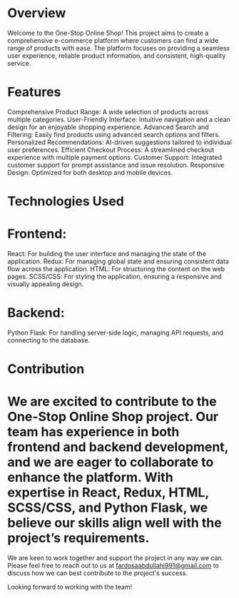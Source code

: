 # Overview
Welcome to the One-Stop Online Shop! This project aims to create a comprehensive e-commerce platform where customers can find a wide range of products with ease. The platform focuses on providing a seamless user experience, reliable product information, and consistent, high-quality service.

# Features
Comprehensive Product Range: A wide selection of products across multiple categories.
User-Friendly Interface: Intuitive navigation and a clean design for an enjoyable shopping experience.
Advanced Search and Filtering: Easily find products using advanced search options and filters.
Personalized Recommendations: AI-driven suggestions tailored to individual user preferences.
Efficient Checkout Process: A streamlined checkout experience with multiple payment options.
Customer Support: Integrated customer support for prompt assistance and issue resolution.
Responsive Design: Optimized for both desktop and mobile devices.
# Technologies Used
# Frontend:

React: For building the user interface and managing the state of the application.
Redux: For managing global state and ensuring consistent data flow across the application.
HTML: For structuring the content on the web pages.
SCSS/CSS: For styling the application, ensuring a responsive and visually appealing design.
# Backend:

Python Flask: For handling server-side logic, managing API requests, and connecting to the database.
# Contribution
# We are excited to contribute to the One-Stop Online Shop project. Our team has experience in both frontend and backend development, and we are eager to collaborate to enhance the platform. With expertise in React, Redux, HTML, SCSS/CSS, and Python Flask, we believe our skills align well with the project’s requirements.

We are keen to work together and support the project in any way we can. Please feel free to reach out to us at fardosaabdullahi991@gmail.com to discuss how we can best contribute to the project's success.

Looking forward to working with the team!
